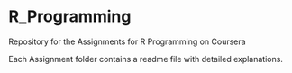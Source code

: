 R_Programming
=============

Repository for the Assignments for R Programming on Coursera

Each Assignment folder contains a readme file with detailed explanations.
